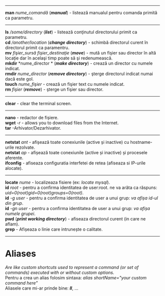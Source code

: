 ***
**man** *nume_comandă*  (***manual***) - listează manualul pentru comanda primită ca parametru.
***

**ls** */some/directory* (***list***) - listează conţinutul directorului primit ca parametru.  
**cd** */another/location* (***change directory***) - schimbă directorul curent în directorul primit ca paramentru.  
**mv** *fişier_sursă fişier_destinaţie* (***move***) - mută un fişier sau director în altă locaţie dar în acelaşi timp poate să şi redenumească.  
**mkdir** *nume_director * (***make directory***) - crează un director cu numele indicat.  
**rmdir** *nume_director* (***remove directory***) - şterge directorul indicat numai dacă este gol.  
**touch** *nume_fişier* - crează un fişier text cu numele indicat.  
**rm** *fişier* (***remove***) - şterge un fişier sau director.  
***

**clear** - clear the terminal screen. 
***

**nano** - redactor de fișiere.  
**wget** *-r* - allows you to download files from the Internet.  
**tar** -Arhivator/Dezarhivator.  
 ***

**netstat** *ant* - afișează toate conexiunile (active și inactive) cu hostname-urile rezolvate.   
**netstat** *ap* - afișează toate conexiunile (active și inactive) și procesele aferente.  
**ifconfig** - afiseaza configuratia interfetei de retea (afiseaza si IP-urile alocate). 
***

**locate** *nume* - localizeaza fisiere (ex: *locate mysql*).  
**id** *root* - pentru a confirma identitatea de user:root. ne va arăta ca răspuns: *uid=0(root)gid=0(root)groups=0(root)*.  
**id** *-g user* - pentru a confirma identitatea de user a unui grup: *va afișa id-ul din grup*.  
**id** *-gn user* - pentru a confirma identitatea de user a unui grup: *va afișa numele grupei*.  
**pwd** (***print working directory***) - afiseaza directorul curent (in care ne aflam).  
**grep** - Afișeaza o linie care intrunește o calitate. 
***

# Aliases  
*Are like custom shortcuts used to represent a command (or set of commands) executed with or without custom options.*  
Pentru a crea un alias folosim sintaxa: *alias shortName="your custom command here"*  
Aliasele care mi-ar prinde bine: ***ll***, ...
